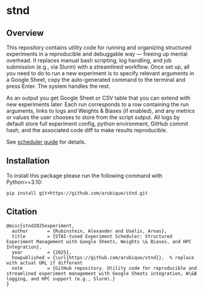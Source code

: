 # stnd

## Overview

This repository contains utility code for running and organizing structured experiments in a reproducible and debuggable way — freeing up mental overhead. It replaces manual bash scripting, log handling, and job submission (e.g., via Slurm) with a streamlined workflow. Once set up, all you need to do to run a new experiment is to specify relevant arguments in a Google Sheet, copy the auto-generated command to the terminal and press Enter. The system handles the rest.

As an output you get Google Sheet or CSV table that you can extend with new experiments later. Each run corresponds to a row containing the run arguments, links to logs and Weights & Biases (if enabled), and any metrics or values the user chooses to store from the script output. All logs by default store full experiment config, python environment, GitHub commit hash, and the associated code diff to make results reproducible.

See [scheduler guide](./stnd/run_from_csv/README.md) for details.

## Installation

To install this package please run the following command with Python>=3.10:

```
pip install git+https://github.com/arubique/stnd.git
```

## Citation

```
@misc{stnd2025experiment,
  author       = {Rubinstein, Alexander and Uselis, Arnas},
  title        = {STAI-tuned Experiment Scheduler: Structured Experiment Management with Google Sheets, Weights \& Biases, and HPC Integration},
  year         = {2025},
  howpublished = {\url{https://github.com/arubique/stnd}},  % replace with actual URL if different
  note         = {GitHub repository. Utility code for reproducible and streamlined experiment management with Google Sheets integration, W\&B logging, and HPC support (e.g., Slurm).}
}
```

